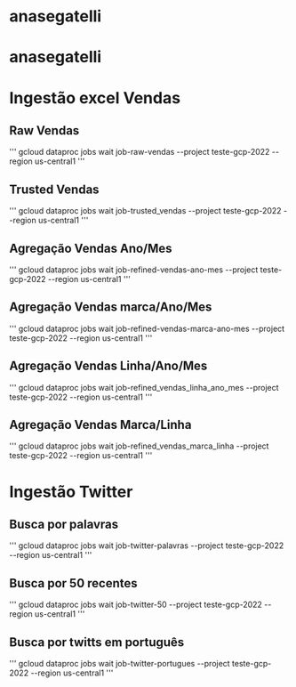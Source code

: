 # anasegatelli
# anasegatelli

# Ingestão excel Vendas

## Raw Vendas

'''
gcloud dataproc jobs wait job-raw-vendas --project teste-gcp-2022 --region us-central1
'''

## Trusted Vendas

'''
gcloud dataproc jobs wait job-trusted_vendas --project teste-gcp-2022 --region us-central1
'''

## Agregação Vendas Ano/Mes

'''
gcloud dataproc jobs wait job-refined-vendas-ano-mes --project teste-gcp-2022 --region us-central1
'''

## Agregação Vendas marca/Ano/Mes

'''
gcloud dataproc jobs wait job-refined-vendas-marca-ano-mes --project teste-gcp-2022 --region us-central1
'''

## Agregação Vendas Linha/Ano/Mes

'''
gcloud dataproc jobs wait job-refined_vendas_linha_ano_mes --project teste-gcp-2022 --region us-central1
'''

## Agregação Vendas Marca/Linha

'''
gcloud dataproc jobs wait job-refined_vendas_marca_linha --project teste-gcp-2022 --region us-central1
'''

# Ingestão Twitter

## Busca por palavras
'''
gcloud dataproc jobs wait job-twitter-palavras --project teste-gcp-2022 --region us-central1
'''

## Busca por 50 recentes
'''
gcloud dataproc jobs wait job-twitter-50 --project teste-gcp-2022 --region us-central1
'''

## Busca por twitts em português
'''
gcloud dataproc jobs wait job-twitter-portugues --project teste-gcp-2022 --region us-central1
'''